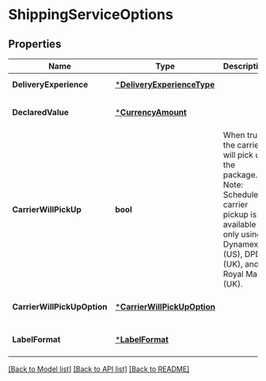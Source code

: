 # ShippingServiceOptions

## Properties
Name | Type | Description | Notes
------------ | ------------- | ------------- | -------------
**DeliveryExperience** | [***DeliveryExperienceType**](DeliveryExperienceType.md) |  | [default to null]
**DeclaredValue** | [***CurrencyAmount**](CurrencyAmount.md) |  | [optional] [default to null]
**CarrierWillPickUp** | **bool** | When true, the carrier will pick up the package.  Note: Scheduled carrier pickup is available only using Dynamex (US), DPD (UK), and Royal Mail (UK). | [default to null]
**CarrierWillPickUpOption** | [***CarrierWillPickUpOption**](CarrierWillPickUpOption.md) |  | [optional] [default to null]
**LabelFormat** | [***LabelFormat**](LabelFormat.md) |  | [optional] [default to null]

[[Back to Model list]](../README.md#documentation-for-models) [[Back to API list]](../README.md#documentation-for-api-endpoints) [[Back to README]](../README.md)

